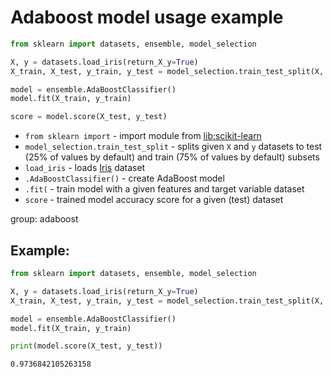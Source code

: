 # Adaboost model usage example

```python
from sklearn import datasets, ensemble, model_selection

X, y = datasets.load_iris(return_X_y=True)
X_train, X_test, y_train, y_test = model_selection.train_test_split(X, y)

model = ensemble.AdaBoostClassifier()
model.fit(X_train, y_train)

score = model.score(X_test, y_test)
```

- `from sklearn import` - import module from [lib:scikit-learn](https://onelinerhub.com/python-scikit-learn/how-to-install-scikit-learn-using-pip)
- `model_selection.train_test_split` - splits given `X` and `y` datasets to test (25% of values by default) and train (75% of values by default) subsets
- `load_iris` - loads [Iris](https://scikit-learn.org/stable/auto_examples/datasets/plot_iris_dataset.html) dataset
- `.AdaBoostClassifier()` - create AdaBoost model
- `.fit(` - train model with a given features and target variable dataset
- `score` - trained model accuracy score for a given (test) dataset

group: adaboost

## Example: 
```python
from sklearn import datasets, ensemble, model_selection

X, y = datasets.load_iris(return_X_y=True)
X_train, X_test, y_train, y_test = model_selection.train_test_split(X, y)

model = ensemble.AdaBoostClassifier()
model.fit(X_train, y_train)

print(model.score(X_test, y_test))
```
```
0.9736842105263158

```

